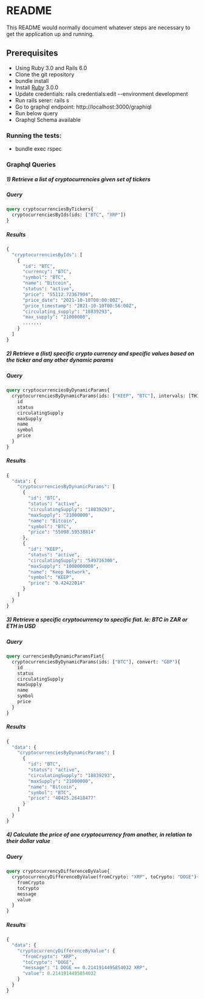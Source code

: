 # README

This README would normally document whatever steps are necessary to get the
application up and running.

## Prerequisites
- Using Ruby 3.0 and Rails 6.0
- Clone the git repository
- bundle install
- Install [Ruby](https://www.ruby-lang.org/en/downloads/) 3.0.0
- Update credentials: rails credentials:edit --environment development
- Run rails serer: rails s
- Go to graphql endpoint: http://localhost:3000/graphiql
- Run below query 
- Graphql Schema available

### Running the tests: 
- bundle exec rspec

### Graphql Queries

##### 1) Retrieve a list of cryptocurrencies given set of tickers

##### Query
```graphql
query cryptocurrenciesByTickers{
  cryptocurrenciesByIds(ids: ["BTC", "XRP"])
}

```
##### Results
```graphql
{
  "cryptocurrenciesByIds": [
    {
      "id": "BTC",
      "currency": "BTC",
      "symbol": "BTC",
      "name": "Bitcoin",
      "status": "active",
      "price": "55112.72367904",
      "price_date": "2021-10-10T00:00:00Z",
      "price_timestamp": "2021-10-10T00:56:00Z",
      "circulating_supply": "18839293",
      "max_supply": "21000000",
      .......
    }
  ]
}
```

##### 2) Retrieve a (list) specific crypto currency and specific values based on the ticker and any other dynamic params

##### Query
```graphql
query cryptocurrenciesByDynamicParams{
  cryptocurrenciesByDynamicParams(ids: ["KEEP", "BTC"], intervals: [THIRTY_DAYS]){
    id
    status
    circulatingSupply
    maxSupply
    name
    symbol
    price
  }
}

```
##### Results
```graphql
{
  "data": {
    "cryptocurrenciesByDynamicParams": [
      {
        "id": "BTC",
        "status": "active",
        "circulatingSupply": "18839293",
        "maxSupply": "21000000",
        "name": "Bitcoin",
        "symbol": "BTC",
        "price": "55098.59538814"
      },
      {
        "id": "KEEP",
        "status": "active",
        "circulatingSupply": "549716300",
        "maxSupply": "1000000000",
        "name": "Keep Network",
        "symbol": "KEEP",
        "price": "0.42422014"
      }
    ]
  }
}
```

##### 3) Retrieve a specific cryptocurrency to specific fiat. Ie: BTC in ZAR or ETH in USD

##### Query
```graphql
query currenciesByDynamicParamsFiat{
  cryptocurrenciesByDynamicParams(ids: ["BTC"], convert: "GBP"){
    id
    status
    circulatingSupply
    maxSupply
    name
    symbol
    price
  }
}

```
##### Results
```graphql
{
  "data": {
    "cryptocurrenciesByDynamicParams": [
      {
        "id": "BTC",
        "status": "active",
        "circulatingSupply": "18839293",
        "maxSupply": "21000000",
        "name": "Bitcoin",
        "symbol": "BTC",
        "price": "40425.26418477"
      }
    ]
  }
}
```

##### 4) Calculate the price of one cryptocurrency from another, in relation to their dollar value

##### Query
```graphql
query cryptocurrencyDifferenceByValue{
  cryptocurrencyDifferenceByValue(fromCrypto: "XRP", toCrypto: "DOGE"){
    fromCrypto
    toCrypto
    message
    value
  }
}

```
##### Results
```graphql
{
  "data": {
    "cryptocurrencyDifferenceByValue": {
      "fromCrypto": "XRP",
      "toCrypto": "DOGE",
      "message": "1 DOGE == 0.2141914495854032 XRP",
      "value": 0.2141914495854032
    }
  }
}
```
